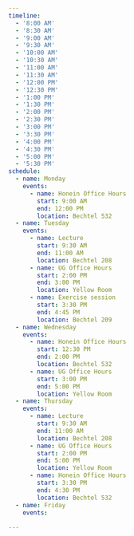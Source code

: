 ```yaml
---
timeline:
  - '8:00 AM'
  - '8:30 AM'
  - '9:00 AM'
  - '9:30 AM'
  - '10:00 AM'
  - '10:30 AM'
  - '11:00 AM'
  - '11:30 AM'
  - '12:00 PM'
  - '12:30 PM'
  - '1:00 PM'
  - '1:30 PM'
  - '2:00 PM'
  - '2:30 PM'
  - '3:00 PM'
  - '3:30 PM'
  - '4:00 PM'
  - '4:30 PM'
  - '5:00 PM'
  - '5:30 PM'
schedule:
  - name: Monday
    events:
      - name: Honein Office Hours
        start: 9:00 AM
        end: 12:00 PM
        location: Bechtel 532
  - name: Tuesday
    events:
      - name: Lecture
        start: 9:30 AM
        end: 11:00 AM
        location: Bechtel 208
      - name: UG Office Hours
        start: 2:00 PM
        end: 3:00 PM
        location: Yellow Room
      - name: Exercise session
        start: 3:30 PM
        end: 4:45 PM
        location: Bechtel 209
  - name: Wednesday
    events:
      - name: Honein Office Hours
        start: 12:30 PM
        end: 2:00 PM
        location: Bechtel 532
      - name: UG Office Hours
        start: 3:00 PM
        end: 5:00 PM
        location: Yellow Room
  - name: Thursday
    events:
      - name: Lecture
        start: 9:30 AM
        end: 11:00 AM
        location: Bechtel 208
      - name: UG Office Hours
        start: 2:00 PM
        end: 5:00 PM
        location: Yellow Room
      - name: Honein Office Hours
        start: 3:30 PM
        end: 4:30 PM
        location: Bechtel 532
  - name: Friday
    events:
      
---
```

